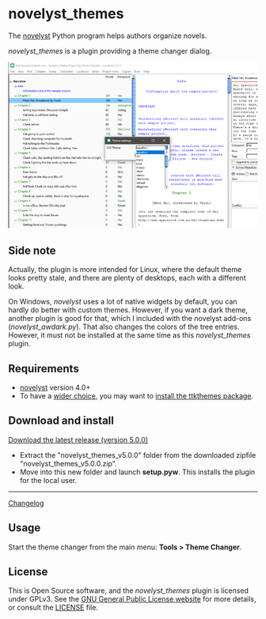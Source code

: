 # novelyst_themes

The [novelyst](https://peter88213.github.io/novelyst/) Python program helps authors organize novels.  

*novelyst_themes* is a plugin providing a theme changer dialog. 

![Screenshot](Screenshots/screen01.png)

## Side note

Actually, the plugin is more intended for Linux, where the default theme looks pretty stale, and there are plenty of desktops, each with a different look.

On Windows, *novelyst* uses a lot of native widgets by default, you can hardly do better with custom themes.
However, if you want a dark theme, another plugin is good for that, which I included with the novelyst add-ons (*novelyst_awdark.py*). That also changes the colors of the tree entries. However, it must not be installed at the same time as this *novelyst_themes* plugin.

## Requirements

- [novelyst](https://peter88213.github.io/novelyst/) version 4.0+
- To have a [wider choice](https://ttkthemes.readthedocs.io/en/latest/themes.html), you may want to [install the ttkthemes package](https://ttkthemes.readthedocs.io/en/latest/installation.html).

## Download and install

[Download the latest release (version 5.0.0)](https://github.com/peter88213/noveltree_themes/raw/main/dist/novelyst_themes_v5.0.0.zip)

- Extract the "novelyst_themes_v5.0.0" folder from the downloaded zipfile "novelyst_themes_v5.0.0.zip".
- Move into this new folder and launch **setup.pyw**. This installs the plugin for the local user.

---

[Changelog](changelog)

## Usage

Start the theme changer from the main menu: **Tools > Theme Changer**.

## License

This is Open Source software, and the *novelyst_themes* plugin is licensed under GPLv3. See the
[GNU General Public License website](https://www.gnu.org/licenses/gpl-3.0.en.html) for more
details, or consult the [LICENSE](https://github.com/peter88213/noveltree_themes/blob/main/LICENSE) file.
